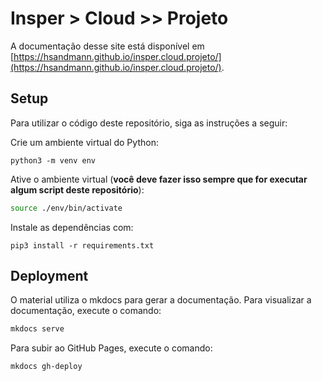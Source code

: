 # Insper > Cloud >> Projeto

A documentação desse site está disponível em [https://hsandmann.github.io/insper.cloud.projeto/](https://hsandmann.github.io/insper.cloud.projeto/).

## Setup

Para utilizar o código deste repositório, siga as instruções a seguir:

Crie um ambiente virtual do Python:

``` shell
python3 -m venv env
```

Ative o ambiente virtual (**você deve fazer isso sempre que for executar algum script deste repositório**):

``` bash
source ./env/bin/activate
```

Instale as dependências com:

``` shell
pip3 install -r requirements.txt
```

## Deployment

O material utiliza o mkdocs para gerar a documentação. Para visualizar a documentação, execute o comando:

``` bash
mkdocs serve
```

Para subir ao GitHub Pages, execute o comando:

``` bash
mkdocs gh-deploy
```
